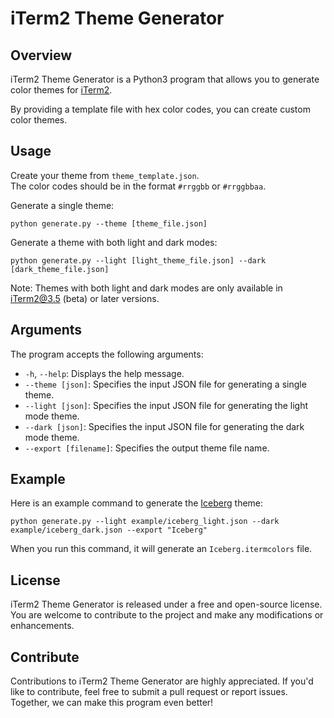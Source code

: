 # iTerm2 Theme Generator

## Overview

iTerm2 Theme Generator is a Python3 program that allows you to generate color themes for [iTerm2](https://iterm2.com).

By providing a template file with hex color codes, you can create custom color themes.

## Usage

Create your theme from `theme_template.json`.  
The color codes should be in the format `#rrggbb` or `#rrggbbaa`.

Generate a single theme:

```shell
python generate.py --theme [theme_file.json]
```

Generate a theme with both light and dark modes:

```shell
python generate.py --light [light_theme_file.json] --dark [dark_theme_file.json]
```

Note: Themes with both light and dark modes are only available in iTerm2@3.5 (beta) or later versions.

## Arguments

The program accepts the following arguments:

- `-h`, `--help`: Displays the help message.
- `--theme [json]`: Specifies the input JSON file for generating a single theme.
- `--light [json]`: Specifies the input JSON file for generating the light mode theme.
- `--dark [json]`: Specifies the input JSON file for generating the dark mode theme.
- `--export [filename]`: Specifies the output theme file name.

## Example

Here is an example command to generate the [Iceberg](https://cocopon.github.io/iceberg.vim) theme:

```shell
python generate.py --light example/iceberg_light.json --dark example/iceberg_dark.json --export "Iceberg"
```

When you run this command, it will generate an `Iceberg.itermcolors` file.

## License

iTerm2 Theme Generator is released under a free and open-source license. You are welcome to contribute to the project and make any modifications or enhancements.

## Contribute

Contributions to iTerm2 Theme Generator are highly appreciated. If you'd like to contribute, feel free to submit a pull request or report issues. Together, we can make this program even better!
